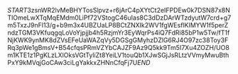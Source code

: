 $START$3zsnWR2lvMeBHYTosSlpvz+r6jArC4pXYtCt2eIFPDEw0k7DSN87x8NTlOmeLwXTqMqEMdm0LiPf72VStogC46uIas8C3dDzDArWTzdyutW7crd+g7m5TxzJ9nFl13/g+b9m3x4UBZUaLP8BCtZNXIk2WV1fgWEsflKIMYW1f5perZndzTGM3VKfuqgqLoVoYjpjjb4h5RzjmYr3EyWqrPs4iQ7FdRi85bP1w5Tw/fT1fNjKWK9ynMK8dZVsEFeUaWAZqVy5DGSgGMyhzDZlG6RJ4O97zc38Toy3FRq3pWe1gBmsV+B54cfqsPRmVZYbCAJZF9Az9Q5kk9Tm5I7Xu4ZOZH/UO8m1KTE1z1PgKLzLXlOksVGtTyliZt8YeiLV1touQb1XJwSGjJsRLtzVVmyMwuBthPxY9kMVqjGoCAw3ciLgYakkxZHNnCfqFj7U$END$